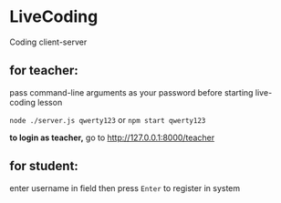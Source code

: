 # **LiveCoding**
Coding client-server

## for teacher:
pass command-line arguments as your password before starting live-coding lesson

`node ./server.js qwerty123` or `npm start qwerty123`


**to login as teacher,**
go to http://127.0.0.1:8000/teacher


## for student:
enter username in field then press `Enter` to register in system
